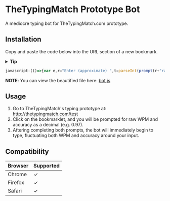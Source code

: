# TheTypingMatch Prototype Bot
A mediocre typing bot for TheTypingMatch.com prototype.

## Installation
Copy and paste the code below into the URL section of a new bookmark.

<details>
  <summary><strong>Tip</strong></summary>
  <br>
  <p>Triple-click on the code block below to quickly copy the bookmarklet's contents.</p>
</details>

```javascript
javascript:(()=>{var e,r="Enter (approximate) ",t=parseInt(prompt(r+"raw WPM:")),a=prompt(r+"accuracy in decimal form:"),n=document;e=t+.05*t,fluctuate=((e,r)=>Math.random()*(r-e)+e),type=(()=>{var e=n.querySelector(".current").innerHTML,r=e.toUpperCase().charCodeAt(0);n.dispatchEvent(new KeyboardEvent("keydown",{key:e,keyCode:r}))}),randomError=(()=>{Math.random()>a&&n.dispatchEvent(new KeyboardEvent("keydown",{key:"|",keyCode:220}))}),(interval=(()=>{var r=n.querySelector(".raw-wpm").childNodes[1].innerHTML.replace("wpm","");r<t-.05*t?e<1.4*t&&(e+=t*fluctuate(.15,.2)):r>t+.1*t?e>.825*t&&(e-=t*fluctuate(.05,.1)):e+=t*fluctuate(-.11,.115),setTimeout(function(){type(),randomError(),interval()},12e3/e)}))()})();
```
**NOTE**: You can view the beautified file here: [bot.js](../master/bot.js)

## Usage
1. Go to TheTypingMatch's typing prototype at: http://thetypingmatch.com/test
2. Click on the bookmarklet, and you will be prompted for raw WPM and accuracy as a decimal (e.g. 0.97).
3. Aftering completing both prompts, the bot will immediately begin to type, fluctuating both WPM and accuracy around your input.

## Compatibility
Browser | Supported
--------|------------
Chrome  |     ✓
Firefox |     ✓
Safari  |     ✓
